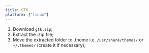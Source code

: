 ```yaml
---
title: GTK
platform: ["linux"]
---
```


1. Download `gtk.zip`;
2. Extract the .zip file;
3. Move the extracted folder to .theme i.e. `/usr/share/themes/` or `~/.themes/` (create it if necessary);
